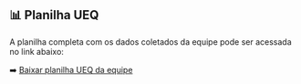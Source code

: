 ## 📊 Planilha UEQ

A planilha completa com os dados coletados da equipe pode ser acessada no link abaixo:

➡️ [Baixar planilha UEQ da equipe]([https://docs.google.com/spreadsheets/d/1LhEIOCmbLwWVJ-ETXvT6b5Bdfjl_l7G7/edit?usp=sharing&ouid=111557538398335162263&rtpof=true&sd=true](https://docs.google.com/spreadsheets/d/1LhEIOCmbLwWVJ-ETXvT6b5Bdfjl_l7G7/edit?usp=sharing&ouid=111557538398335162263&rtpof=true&sd=true)) 

